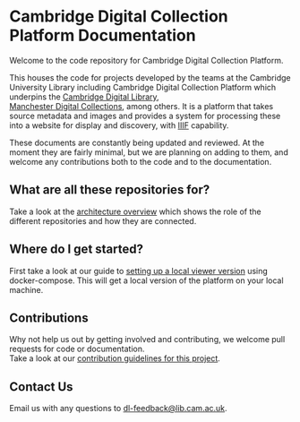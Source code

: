 # Cambridge Digital Collection Platform Documentation

Welcome to the code repository for Cambridge Digital Collection Platform. 

This houses the code for projects developed by the teams at the Cambridge University Library including
Cambridge Digital Collection Platform which underpins the [Cambridge Digital Library](https://cudl.lib.cam.ac.uk),  
[Manchester Digital Collections](https://www.digitalcollections.manchester.ac.uk/),
among others. It is a platform that takes source metadata and images and 
provides a system for processing these into a website for display and discovery, 
with [IIIF](https://iiif.io) capability.

These documents are constantly being updated and reviewed. 
At the moment they are fairly minimal, but we are 
planning on adding to them, and welcome any contributions both to the code and to the documentation.

## What are all these repositories for?

Take a look at the
[architecture overview](arch-overview.md)
which shows the role of the different repositories and how they are connected. 

## Where do I get started?

First take a look at our guide to [setting up a local viewer version](setup-local-viewer.md) using docker-compose. 
This will get a local version of the platform on your local machine.

## Contributions
Why not help us out by getting involved and contributing, we welcome pull requests for code or documentation.  
Take a look at our [contribution guidelines for this project](../CONTRIBUTING.md).

## Contact Us
Email us with any questions to [dl-feedback@lib.cam.ac.uk](mailto:dl-feedback@lib.cam.ac.uk). 
